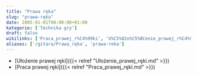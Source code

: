 ```yaml
---
title: "Prawa ręka"
slug: "prawa-ręka"
date: 2005-01-01T00:00:00+01:00
kategorie: ['Technika gry']
draft: false
wikilinks: ['Praca_prawej_r%C4%99ki', 'U%C5%82o%C5%BCenie_prawej_r%C4%99ki']
aliases: ['/gitara/Prawa_ręka', 'prawa-reka']
---
```

  - [Ułożenie prawej ręki]({{< relref "Ułożenie_prawej_ręki.md" >}})
  - [Praca prawej ręki]({{< relref "Praca_prawej_ręki.md" >}})

